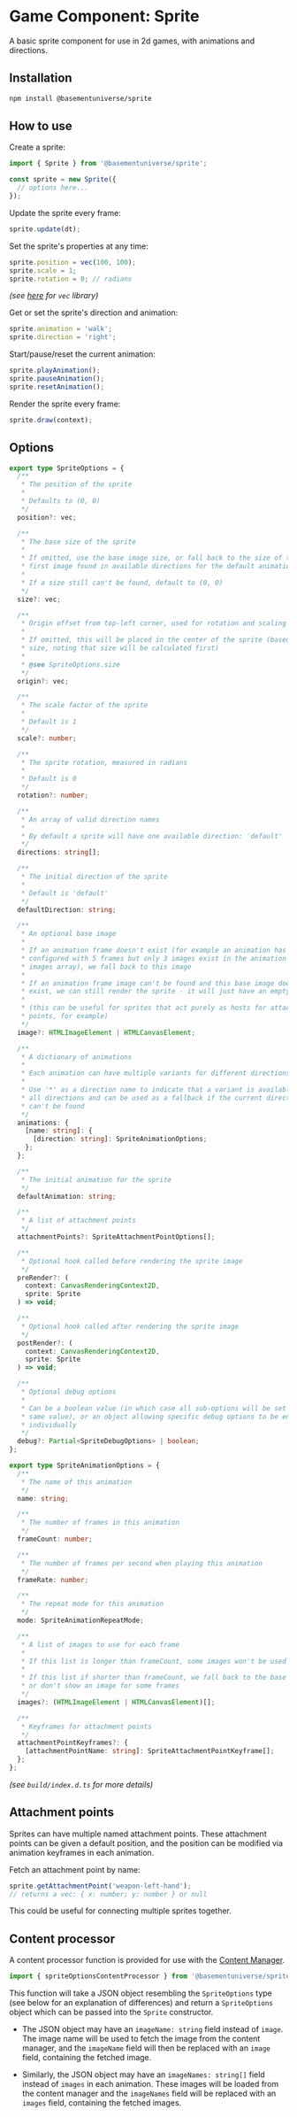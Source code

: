 # Game Component: Sprite

A basic sprite component for use in 2d games, with animations and directions.

## Installation

```bash
npm install @basementuniverse/sprite
```

## How to use

Create a sprite:

```ts
import { Sprite } from '@basementuniverse/sprite';

const sprite = new Sprite({
  // options here...
});
```

Update the sprite every frame:

```ts
sprite.update(dt);
```

Set the sprite's properties at any time:

```ts
sprite.position = vec(100, 100);
sprite.scale = 1;
sprite.rotation = 0; // radians
```

_(see [here](https://www.npmjs.com/package/@basementuniverse/vec) for `vec` library)_

Get or set the sprite's direction and animation:

```ts
sprite.animation = 'walk';
sprite.direction = 'right';
```

Start/pause/reset the current animation:

```ts
sprite.playAnimation();
sprite.pauseAnimation();
sprite.resetAnimation();
```

Render the sprite every frame:

```ts
sprite.draw(context);
```

## Options

```ts
export type SpriteOptions = {
  /**
   * The position of the sprite
   *
   * Defaults to (0, 0)
   */
  position?: vec;

  /**
   * The base size of the sprite
   *
   * If omitted, use the base image size, or fall back to the size of the
   * first image found in available directions for the default animation
   *
   * If a size still can't be found, default to (0, 0)
   */
  size?: vec;

  /**
   * Origin offset from top-left corner, used for rotation and scaling
   *
   * If omitted, this will be placed in the center of the sprite (based on
   * size, noting that size will be calculated first)
   *
   * @see SpriteOptions.size
   */
  origin?: vec;

  /**
   * The scale factor of the sprite
   *
   * Default is 1
   */
  scale?: number;

  /**
   * The sprite rotation, measured in radians
   *
   * Default is 0
   */
  rotation?: number;

  /**
   * An array of valid direction names
   *
   * By default a sprite will have one available direction: 'default'
   */
  directions: string[];

  /**
   * The initial direction of the sprite
   *
   * Default is 'default'
   */
  defaultDirection: string;

  /**
   * An optional base image
   *
   * If an animation frame doesn't exist (for example an animation has been
   * configured with 5 frames but only 3 images exist in the animation's
   * images array), we fall back to this image
   *
   * If an animation frame image can't be found and this base image doesn't
   * exist, we can still render the sprite - it will just have an empty image
   *
   * (this can be useful for sprites that act purely as hosts for attachment
   * points, for example)
   */
  image?: HTMLImageElement | HTMLCanvasElement;

  /**
   * A dictionary of animations
   *
   * Each animation can have multiple variants for different directions
   *
   * Use '*' as a direction name to indicate that a variant is available for
   * all directions and can be used as a fallback if the current direction
   * can't be found
   */
  animations: {
    [name: string]: {
      [direction: string]: SpriteAnimationOptions;
    };
  };

  /**
   * The initial animation for the sprite
   */
  defaultAnimation: string;

  /**
   * A list of attachment points
   */
  attachmentPoints?: SpriteAttachmentPointOptions[];

  /**
   * Optional hook called before rendering the sprite image
   */
  preRender?: (
    context: CanvasRenderingContext2D,
    sprite: Sprite
  ) => void;

  /**
   * Optional hook called after rendering the sprite image
   */
  postRender?: (
    context: CanvasRenderingContext2D,
    sprite: Sprite
  ) => void;

  /**
   * Optional debug options
   *
   * Can be a boolean value (in which case all sub-options will be set to the
   * same value), or an object allowing specific debug options to be enabled
   * individually
   */
  debug?: Partial<SpriteDebugOptions> | boolean;
};

export type SpriteAnimationOptions = {
  /**
   * The name of this animation
   */
  name: string;

  /**
   * The number of frames in this animation
   */
  frameCount: number;

  /**
   * The number of frames per second when playing this animation
   */
  frameRate: number;

  /**
   * The repeat mode for this animation
   */
  mode: SpriteAnimationRepeatMode;

  /**
   * A list of images to use for each frame
   *
   * If this list is longer than frameCount, some images won't be used
   *
   * If this list if shorter than frameCount, we fall back to the base image
   * or don't show an image for some frames
   */
  images?: (HTMLImageElement | HTMLCanvasElement)[];

  /**
   * Keyframes for attachment points
   */
  attachmentPointKeyframes?: {
    [attachmentPointName: string]: SpriteAttachmentPointKeyframe[];
  };
};
```

_(see `build/index.d.ts` for more details)_

## Attachment points

Sprites can have multiple named attachment points. These attachment points can be given a default position, and the position can be modified via animation keyframes in each animation.

Fetch an attachment point by name:

```ts
sprite.getAttachmentPoint('weapon-left-hand');
// returns a vec: { x: number; y: number } or null
```

This could be useful for connecting multiple sprites together.

## Content processor

A content processor function is provided for use with the [Content Manager](https://www.npmjs.com/package/@basementuniverse/content-manager).

```ts
import { spriteOptionsContentProcessor } from '@basementuniverse/sprite';
```

This function will take a JSON object resembling the `SpriteOptions` type (see below for an explanation of differences) and return a `SpriteOptions` object which can be passed into the `Sprite` constructor.

* The JSON object may have an `imageName: string` field instead of `image`. The image name will be used to fetch the image from the content manager, and the `imageName` field will then be replaced with an `image` field, containing the fetched image.

* Similarly, the JSON object may have an `imageNames: string[]` field instead of `images` in each animation. These images will be loaded from the content manager and the `imageNames` field will be replaced with an `images` field, containing the fetched images.
